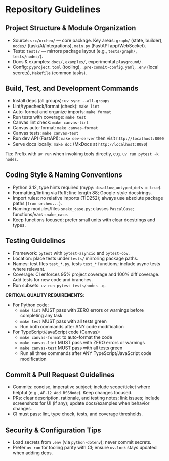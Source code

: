 # Repository Guidelines

## Project Structure & Module Organization
- Source: `src/orcheo/` — core package. Key areas: `graph/` (state, builder), `nodes/` (task/AI/integrations), `main.py` (FastAPI app/WebSocket).
- Tests: `tests/` — mirrors package layout (e.g., `tests/graph/`, `tests/nodes/`).
- Docs & examples: `docs/`, `examples/`, experimental `playground/`.
- Config: `pyproject.toml` (tooling), `.pre-commit-config.yaml`, `.env` (local secrets), `Makefile` (common tasks).

## Build, Test, and Development Commands
- Install deps (all groups): `uv sync --all-groups`
- Lint/typecheck/format (check): `make lint`
- Auto-format and organize imports: `make format`
- Run tests with coverage: `make test`
- Canvas lint check: `make canvas-lint`
- Canvas auto-format: `make canvas-format`
- Canvas tests: `make canvas-test`
- Run dev API (FastAPI): `make dev-server` then visit `http://localhost:8000`
- Serve docs locally: `make doc` (MkDocs at `http://localhost:8080`)

Tip: Prefix with `uv run` when invoking tools directly, e.g. `uv run pytest -k nodes`.

## Coding Style & Naming Conventions
- Python 3.12, type hints required (mypy: `disallow_untyped_defs = true`).
- Formatting/linting via Ruff; line length 88; Google-style docstrings.
- Import rules: no relative imports (TID252); always use absolute package paths (`from orcheo...`).
- Naming: modules/files `snake_case.py`; classes `PascalCase`; functions/vars `snake_case`.
- Keep functions focused; prefer small units with clear docstrings and types.

## Testing Guidelines
- Framework: `pytest` with `pytest-asyncio` and `pytest-cov`.
- Location: place tests under `tests/` mirroring package paths.
- Names: test files `test_*.py`, tests `test_*` functions; include async tests where relevant.
- Coverage: CI enforces 95% project coverage and 100% diff coverage. Add tests for new code and branches.
- Run subsets: `uv run pytest tests/nodes -q`.

**CRITICAL QUALITY REQUIREMENTS**:
- For Python code:
  - `make lint` MUST pass with ZERO errors or warnings before completing any task
  - `make test` MUST pass with all tests green
  - Run both commands after ANY code modification
- For TypeScript/JavaScript code (Canvas):
  - `make canvas-format` to auto-format the code
  - `make canvas-lint` MUST pass with ZERO errors or warnings
  - `make canvas-test` MUST pass with all tests green
  - Run all three commands after ANY TypeScript/JavaScript code modification

## Commit & Pull Request Guidelines
- Commits: concise, imperative subject; include scope/ticket where helpful (e.g., `AF-12 Add RSSNode`). Keep changes focused.
- PRs: clear description, rationale, and testing notes; link issues; include screenshots for UI (if any); update docs/examples when behavior changes.
- CI must pass: lint, type check, tests, and coverage thresholds.

## Security & Configuration Tips
- Load secrets from `.env` (via `python-dotenv`); never commit secrets.
- Prefer `uv run` for tooling parity with CI; ensure `uv.lock` stays updated when adding deps.
